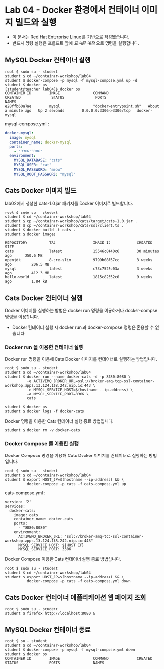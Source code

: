 Lab 04 - Docker 환경에서 컨테이너 이미지 빌드와 실행
===

* 이 문서는 Red Hat Enterprise Linux 를 기반으로 작성됐습니다.
* 반드시 명령 실행은 프롬프트 앞에 *표시된 계정* 으로 명령을 실행합니다.  


## MySQL Docker 컨테이너 실행

```
root $ sudo su - student
student $ cd ~/container-workshop/lab04
student $ docker-compose -p mysql -f mysql-compose.yml up -d
student $ docker ps
[student@teacher lab04]$ docker ps
CONTAINER ID        IMAGE               COMMAND                  CREATED              STATUS              PORTS                    NAMES
e28ffb60a7ae        mysql               "docker-entrypoint.sh"   About a minute ago   Up 2 seconds        0.0.0.0:3306->3306/tcp   docker-mysql
```
mysql-compose.yml : 
```yaml
docker-mysql:
  image: mysql
  container_name: docker-mysql
  ports:
    - "3306:3306"
  environment:
    MYSQL_DATABASE: "cats"
    MYSQL_USER: "cat"
    MYSQL_PASSWORD: "meow"
    MYSQL_ROOT_PASSWORD: "mysql"
```

 
## Cats Docker 이미지 빌드

lab02에서 생성한 cats-1.0.jar 패키지를 Docker 이미지로 빌드합니다.

```
root $ sudo su - student
student $ cd ~/container-workshop/lab04
student $ cp ~/container-workshop/cats/target/cats-1.0.jar .
student $ cp ~/container-workshop/cats/ssl/client.ts .
student $ docker build -t cats .
student $ docker images

REPOSITORY          TAG                 IMAGE ID            CREATED             SIZE
cats                latest              15546c8440c6        30 minutes ago      250.6 MB
openjdk             8-jre-slim          9799b08757cc        3 weeks ago         206.5 MB
mysql               latest              c73c7527c03a        3 weeks ago         412.3 MB
hello-world         latest              1815c82652c0        9 weeks ago         1.84 kB
```

## Cats Docker 컨테이너 실행

Docker 이미지를 실행하는 방법은 docker run 명령을 이용하거나 docker-compse 명령을 이용합니다. 
* Docker 컨테이너 실행 시 docker run 과 docker-compose 명령은 혼용할 수 없습니다
### Docker run 을 이용한 컨테이너 실행

Docker run 명령을 이용해 Cats Docker 이미지를 컨테이너로 실행하는 방법입니다. 

```
root $ sudo su - student
student $ cd ~/container-workshop/lab04
student $ docker run --name docker-cats -d -p 8080:8080 \
          -e ACTIVEMQ_BROKER_URL=ssl://broker-amq-tcp-ssl-container-workshop.apps.13.124.168.242.nip.io:443 \
          -e MYSQL_SERVICE_HOST=$(hostname --ip-address) \
          -e MYSQL_SERVICE_PORT=3306 \
          cats
          
student $ docker ps          
student $ docker logs -f docker-cats
```
Docker 명령을 이용한 Cats 컨테이너 실행 종료 방법입니다. 

```
student $ docker rm -v docker-cats
```

### Docker Compose 를 이용한 실행

Docker Compose 명령을 이용해 Cats Docker 이미지를 컨테이너로 실행하는 방법입니다.

```
root $ sudo su - student
student $ cd ~/container-workshop/lab04
student $ export HOST_IP=$(hostname --ip-address) && \
          docker-compose -p cats -f cats-compose.yml up
```

cats-compose.yml : 
```
version: '2'
services:
  docker-cats:
    image: cats
    container_name: docker-cats
    ports:
      - "8080:8080"
    environment:
      ACTIVEMQ_BROKER_URL: "ssl://broker-amq-tcp-ssl-container-workshop.apps.13.124.168.242.nip.io:443"
      MYSQL_SERVICE_HOST: ${HOST_IP}
      MYSQL_SERVICE_PORT: 3306
```

Docker Compose 이용한 Cats 컨테이너 실행 종료 방법입니다. 
```
root $ sudo su - student
student $ cd ~/container-workshop/lab04
student $ export HOST_IP=$(hostname --ip-address) && \
          docker-compose -p cats -f cats-compose.yml down
```

## Cats Docker 컨테이너 애플리케이션 웹 페이지 조회

```
root $ sudo su - student
student $ firefox http://localhost:8080 &
```

## MySQL Docker 컨테이너 종료

```
root $ su - student
student $ cd ~/container-workshop/lab04
student $ docker-compose -p mysql -f mysql-compose.yml down
student $ docker ps
CONTAINER ID        IMAGE               COMMAND             CREATED             STATUS              PORTS               NAMES 
```

  